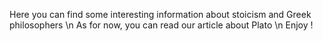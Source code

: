 Here you can find some interesting information about stoicism and Greek philosophers \n
As for now, you can read our article about Plato \n
Enjoy !
